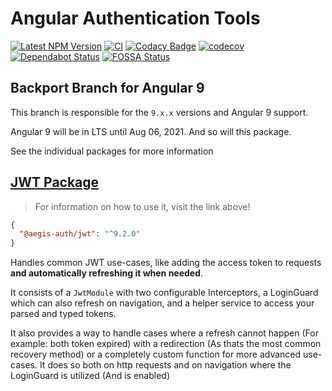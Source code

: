 # Angular Authentication Tools

<!-- markdownlint-disable MD013 -->

[![Latest NPM Version](https://img.shields.io/npm/v/@aegis-auth/jwt/latest)](https://www.npmjs.com/package/@aegis-auth/jwt) [![CI](https://github.com/AlexAegis/auth/workflows/CI/badge.svg)](https://github.com/AlexAegis/auth/actions?query=workflow%3ALint) [![Codacy Badge](https://app.codacy.com/project/badge/Grade/2b1db44e2d0348f4b81e320cdcb120f8)](https://www.codacy.com/manual/AlexAegis/auth?utm_source=github.com&utm_medium=referral&utm_content=AlexAegis/auth&utm_campaign=Badge_Grade) [![codecov](https://codecov.io/gh/AlexAegis/auth/branch/staging/graph/badge.svg)](https://codecov.io/gh/AlexAegis/auth) [![Dependabot Status](https://api.dependabot.com/badges/status?host=github&repo=AlexAegis/auth)](https://dependabot.com) [![FOSSA Status](https://app.fossa.com/api/projects/git%2Bgithub.com%2FAlexAegis%2Fauth.svg?type=shield)](https://app.fossa.com/projects/git%2Bgithub.com%2FAlexAegis%2Fauth?ref=badge_shield)

<!-- markdownlint-enable MD013 -->

## Backport Branch for Angular 9

This branch is responsible for the `9.x.x` versions and Angular 9 support.

Angular 9 will be in LTS until Aug 06, 2021. And so will this package.

See the individual packages for more information

## [JWT Package](./libs/jwt)

> For information on how to use it, visit the link above!

```json
{
  "@aegis-auth/jwt": "^9.2.0"
}
```

Handles common JWT use-cases, like adding the access token to
requests **and automatically refreshing it when needed**.

It consists of a `JwtModule` with two configurable Interceptors, a
LoginGuard which can also refresh on navigation, and a helper
service to access your parsed and typed tokens.

It also provides a way to handle cases where a refresh cannot happen
(For example: both token expired) with a redirection (As thats the most
common recovery method) or a completely custom function for more advanced
use-cases. It does so both on http requests and on navigation where the
LoginGuard is utilized (And is enabled)
